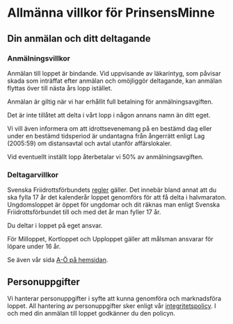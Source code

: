 Allmänna villkor för PrinsensMinne
==================================

Din anmälan och ditt deltagande
-------------------------------

### Anmälningsvillkor
Anmälan till loppet är bindande. Vid uppvisande av läkarintyg, som påvisar skada som inträffat efter anmälan och omöjliggör deltagande, kan anmälan flyttas över till nästa års lopp istället.

Anmälan är giltig när vi har erhållit full betalning för anmälningsavgiften.

Det är inte tillåtet att delta i vårt lopp i någon annans namn än ditt eget.

Vi vill även informera om att idrottsevenemang på en bestämd dag eller under en bestämd tidsperiod är undantagna från ångerrätt enligt Lag (2005:59) om distansavtal och avtal utanför affärslokaler.

Vid eventuellt inställt lopp återbetalar vi 50% av anmälningsavgiften.

### Deltagarvillkor
Svenska Friidrottsförbundets [regler](http://www.friidrott.se/Regler/index.aspx) gäller. Det innebär bland annat att du ska fylla 17 år det kalenderår loppet genomförs för att få delta i halvmaraton. Ungdomsloppet är öppet för ungdomar och dit räknas man enligt Svenska Friidrottsförbundet till och med det år man fyller 17 år.

Du deltar i loppet på eget ansvar.

För Milloppet, Kortloppet och Upploppet gäller att målsman ansvarar för löpare under 16 år.

Se även vår sida [A-Ö på hemsidan](https://www.prinsensminne.se/infor-loppet/a-till-o.html).

Personuppgifter
---------------
Vi hanterar personuppgifter i syfte att kunna genomföra och marknadsföra loppet. All hantering av personuppgifter sker enligt vår [integritetspolicy](integritetspolicy.md).
I och med din anmälan till loppet godkänner du den policyn.
